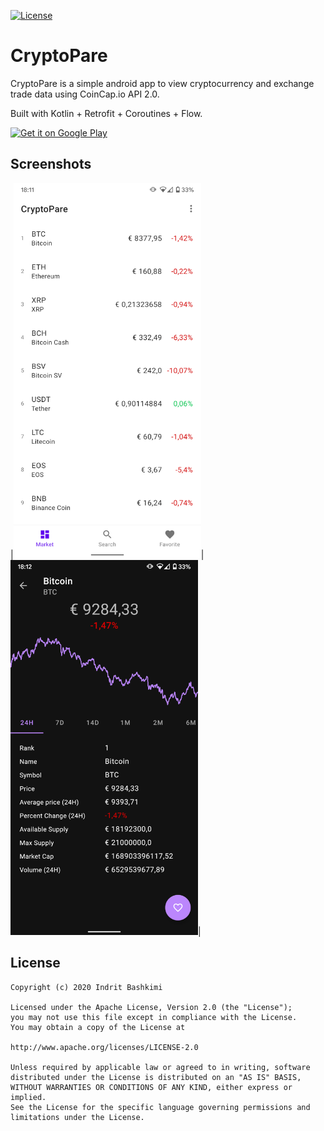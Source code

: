 [![License](https://img.shields.io/badge/license-Apache%202-4EB1BA.svg?style=flat-square)](https://www.apache.org/licenses/LICENSE-2.0.html)

# CryptoPare

CryptoPare is a simple android app to view cryptocurrency and exchange trade data using CoinCap.io API 2.0.

Built with Kotlin + Retrofit + Coroutines + Flow.

<a href="https://play.google.com/store/apps/details?id=com.ibashkimi.cryptomarket"><img alt="Get it on Google Play" src="https://play.google.com/intl/en_us/badges/images/generic/en_badge_web_generic.png" width="200px"/></a>

## Screenshots
|<img src="doc/screenshots/home.png" width="300">|<img src="doc/screenshots/coin_info.png" width="300">|

## License
    Copyright (c) 2020 Indrit Bashkimi

    Licensed under the Apache License, Version 2.0 (the "License");
    you may not use this file except in compliance with the License.
    You may obtain a copy of the License at

    http://www.apache.org/licenses/LICENSE-2.0

    Unless required by applicable law or agreed to in writing, software
    distributed under the License is distributed on an "AS IS" BASIS,
    WITHOUT WARRANTIES OR CONDITIONS OF ANY KIND, either express or implied.
    See the License for the specific language governing permissions and
    limitations under the License.
